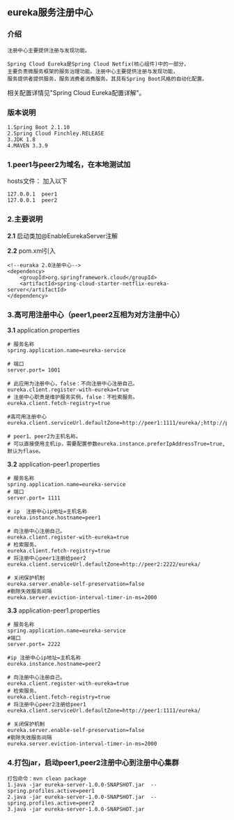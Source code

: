 ## eureka服务注册中心

### 介绍

    注册中心主要提供注册与发现功能。
    
    Spring Cloud Eureka是Spring Cloud Netfix(核心组件)中的一部分，
    主要负责微服务框架的服务治理功能。注册中心主要提供注册与发现功能，
    服务提供者提供服务，服务消费者消费服务。其具有Spring Boot风格的自动化配置。

相关配置详情见"Spring Cloud Eureka配置详解"。

### 版本说明

    1.Spring Boot 2.1.10
    2.Spring Cloud Finchley.RELEASE
    3.JDK 1.8
    4.MAVEN 3.3.9
    
### 1.peer1与peer2为域名，在本地测试加

hosts文件： 加入以下
    
    127.0.0.1  peer1
    127.0.0.1  peer2
    
### 2.主要说明

**2.1** 启动类加@EnableEurekaServer注解

**2.2** pom.xml引入
	
	<!--euraka 2.0注册中心-->
	<dependency>
	    <groupId>org.springframework.cloud</groupId>
	    <artifactId>spring-cloud-starter-netflix-eureka-server</artifactId>
	</dependency>  

### 3.高可用注册中心（peer1,peer2互相为对方注册中心）

**3.1** application.properties

	# 服务名称
	spring.application.name=eureka-service
	
	# 端口
	server.port= 1001
	
	# 此应用为注册中心，false：不向注册中心注册自己。
	eureka.client.register-with-eureka=true
	# 注册中心职责是维护服务实例，false：不检索服务。
	eureka.client.fetch-registry=true
	
	#高可用注册中心
	eureka.client.serviceUrl.defaultZone=http://peer1:1111/eureka/;http://peer2:2222/eureka/
	
	# peer1、peer2为主机名称。
	# 可以直接使用主机ip，需要配置参数eureka.instance.preferIpAddressTrue=true,默认为flase。

**3.2** application-peer1.properties

	# 服务名称
	spring.application.name=eureka-service
	# 端口
	server.port= 1111
	
	# ip  注册中心ip地址=主机名称
	eureka.instance.hostname=peer1
	
	# 向注册中心注册自己。
	eureka.client.register-with-eureka=true
	# 检索服务。
	eureka.client.fetch-registry=true
	# 将注册中心peer1注册给peer2
	eureka.client.serviceUrl.defaultZone=http://peer2:2222/eureka/
	
	# 关闭保护机制
	eureka.server.enable-self-preservation=false
	#剔除失效服务间隔
	eureka.server.eviction-interval-timer-in-ms=2000

**3.3** application-peer1.properties

	# 服务名称
	spring.application.name=eureka-service
	#端口
	server.port= 2222
	
	#ip 注册中心ip地址=主机名称
	eureka.instance.hostname=peer2
	
	# 向注册中心注册自己。
	eureka.client.register-with-eureka=true
	# 检索服务。
	eureka.client.fetch-registry=true
	# 将注册中心peer2注册给peer1
	eureka.client.serviceUrl.defaultZone=http://peer1:1111/eureka/
	
	# 关闭保护机制
	eureka.server.enable-self-preservation=false
	#剔除失效服务间隔
	eureka.server.eviction-interval-timer-in-ms=2000

### 4.打包jar，启动peer1,peer2注册中心到注册中心集群

	打包命令：mvn clean package
	1.java -jar eureka-server-1.0.0-SNAPSHOT.jar  --spring.profiles.active=peer1
	2.java -jar eureka-server-1.0.0-SNAPSHOT.jar  --spring.profiles.active=peer2
	3.java -jar eureka-server-1.0.0-SNAPSHOT.jar